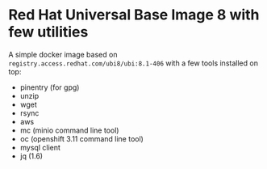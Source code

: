 # Red Hat Universal Base Image 8 with few utilities

A simple docker image based on `registry.access.redhat.com/ubi8/ubi:8.1-406` with a few tools installed on top: 
* pinentry (for gpg)
* unzip
* wget
* rsync
* aws 
* mc (minio command line tool)
* oc (openshift 3.11 command line tool)
* mysql client
* jq (1.6)